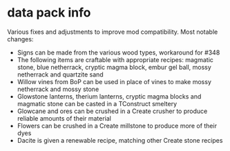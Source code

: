 # data pack info
Various fixes and adjustments to improve mod compatibility. Most notable changes:
- Signs can be made from the various wood types, workaround for #348
- The following items are craftable with appropriate recipes: magmatic stone, blue netherrack, cryptic magma block, embur gel ball, mossy netherrack and quartzite sand
- Willow vines from BoP can be used in place of vines to make mossy netherrack and mossy stone
- Glowstone lanterns, therium lanterns, cryptic magma blocks and magmatic stone can be casted in a TConstruct smeltery
- Glowcane and ores can be crushed in a Create crusher to produce reliable amounts of their material
- Flowers can be crushed in a Create millstone to produce more of their dyes
- Dacite is given a renewable recipe, matching other Create stone recipes
